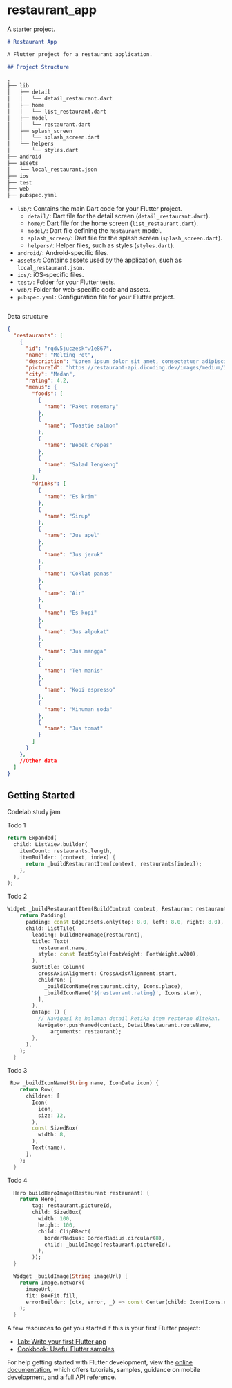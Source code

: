 # restaurant_app

A starter project.

```markdown
# Restaurant App

A Flutter project for a restaurant application.

## Project Structure

.
├── lib
│   ├── detail
│   │   └── detail_restaurant.dart
│   ├── home
│   │   └── list_restaurant.dart
│   ├── model
│   │   └── restaurant.dart
│   ├── splash_screen
│   │   └── splash_screen.dart
│   └── helpers
│       └── styles.dart
├── android
├── assets
│   └── local_restaurant.json
├── ios
├── test
├── web
├── pubspec.yaml

```
- `lib/`: Contains the main Dart code for your Flutter project.
  - `detail/`: Dart file for the detail screen (`detail_restaurant.dart`).
  - `home/`: Dart file for the home screen (`list_restaurant.dart`).
  - `model/`: Dart file defining the `Restaurant` model.
  - `splash_screen/`: Dart file for the splash screen (`splash_screen.dart`).
  - `helpers/`: Helper files, such as styles (`styles.dart`).
- `android/`: Android-specific files.
- `assets/`: Contains assets used by the application, such as `local_restaurant.json`.
- `ios/`: iOS-specific files.
- `test/`: Folder for your Flutter tests.
- `web/`: Folder for web-specific code and assets.
- `pubspec.yaml`: Configuration file for your Flutter project.
```
```

Data structure
```json
{
  "restaurants": [
    {
      "id": "rqdv5juczeskfw1e867",
      "name": "Melting Pot",
      "description": "Lorem ipsum dolor sit amet, consectetuer adipiscing elit. Aenean commodo ligula eget dolor. Aenean massa. Cum sociis natoque penatibus et magnis dis parturient montes, nascetur ridiculus mus. Donec quam felis, ultricies nec, pellentesque eu, pretium quis, sem. Nulla consequat massa quis enim. Donec pede justo, fringilla vel, aliquet nec, vulputate eget, arcu. In enim justo, rhoncus ut, imperdiet a, venenatis vitae, justo. Nullam dictum felis eu pede mollis pretium. Integer tincidunt. Cras dapibus. Vivamus elementum semper nisi. Aenean vulputate eleifend tellus. Aenean leo ligula, porttitor eu, consequat vitae, eleifend ac, enim. Aliquam lorem ante, dapibus in, viverra quis, feugiat a, tellus. Phasellus viverra nulla ut metus varius laoreet.",
      "pictureId": "https://restaurant-api.dicoding.dev/images/medium/14",
      "city": "Medan",
      "rating": 4.2,
      "menus": {
        "foods": [
          {
            "name": "Paket rosemary"
          },
          {
            "name": "Toastie salmon"
          },
          {
            "name": "Bebek crepes"
          },
          {
            "name": "Salad lengkeng"
          }
        ],
        "drinks": [
          {
            "name": "Es krim"
          },
          {
            "name": "Sirup"
          },
          {
            "name": "Jus apel"
          },
          {
            "name": "Jus jeruk"
          },
          {
            "name": "Coklat panas"
          },
          {
            "name": "Air"
          },
          {
            "name": "Es kopi"
          },
          {
            "name": "Jus alpukat"
          },
          {
            "name": "Jus mangga"
          },
          {
            "name": "Teh manis"
          },
          {
            "name": "Kopi espresso"
          },
          {
            "name": "Minuman soda"
          },
          {
            "name": "Jus tomat"
          }
        ]
      }
    },
    //Other data 
  ]
}
```

## Getting Started

Codelab study jam

Todo 1
```dart
return Expanded(
  child: ListView.builder(
    itemCount: restaurants.length,
    itemBuilder: (context, index) {
      return _buildRestaurantItem(context, restaurants[index]);
    },
  ),
);
```
Todo 2
```dart
Widget _buildRestaurantItem(BuildContext context, Restaurant restaurant) {
    return Padding(
      padding: const EdgeInsets.only(top: 8.0, left: 8.0, right: 8.0),
      child: ListTile(
        leading: buildHeroImage(restaurant),
        title: Text(
          restaurant.name,
          style: const TextStyle(fontWeight: FontWeight.w200),
        ),
        subtitle: Column(
          crossAxisAlignment: CrossAxisAlignment.start,
          children: [
            _buildIconName(restaurant.city, Icons.place),
            _buildIconName('${restaurant.rating}', Icons.star),
          ],
        ),
        onTap: () {
          // Navigasi ke halaman detail ketika item restoran ditekan.
          Navigator.pushNamed(context, DetailRestaurant.routeName,
              arguments: restaurant);
        },
      ),
    );
  }
```
Todo 3
```dart
 Row _buildIconName(String name, IconData icon) {
    return Row(
      children: [
        Icon(
          icon,
          size: 12,
        ),
        const SizedBox(
          width: 8,
        ),
        Text(name),
      ],
    );
  }
```
Todo 4
```dart
  Hero buildHeroImage(Restaurant restaurant) {
    return Hero(
        tag: restaurant.pictureId,
        child: SizedBox(
          width: 100,
          height: 100,
          child: ClipRRect(
            borderRadius: BorderRadius.circular(8),
            child: _buildImage(restaurant.pictureId),
          ),
        ));
  }

  Widget _buildImage(String imageUrl) {
    return Image.network(
      imageUrl,
      fit: BoxFit.fill,
      errorBuilder: (ctx, error, _) => const Center(child: Icon(Icons.error)),
    );
  }
```

A few resources to get you started if this is your first Flutter project:

- [Lab: Write your first Flutter app](https://docs.flutter.dev/get-started/codelab)
- [Cookbook: Useful Flutter samples](https://docs.flutter.dev/cookbook)

For help getting started with Flutter development, view the
[online documentation](https://docs.flutter.dev/), which offers tutorials,
samples, guidance on mobile development, and a full API reference.
